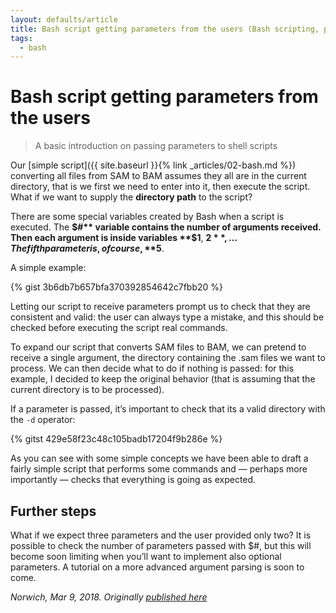 ```yaml
---
layout: defaults/article
title: Bash script getting parameters from the users (Bash scripting, part 5)
tags:
  - bash
---
```


# Bash script getting parameters from the users

> A basic introduction on passing parameters to shell scripts

Our [simple script]({{ site.baseurl }}{% link _articles/02-bash.md %})
converting all files from SAM to BAM assumes they all are in
the current directory, that is we first we need to enter into it,
then execute the script. What if we want to supply the **directory path** to the script?

There are some special variables created by Bash when a script is executed.
The **$#** variable contains the number of arguments received.
Then each argument is inside variables **$1**, **$2**, …
The fifth parameter is, of course, **$5**.

A simple example:

{% gist 3b6db7b657bfa370392854642c7fbb20 %}

Letting our script to receive parameters prompt us to check that they are consistent and valid: the user can always type a mistake, and this should be checked before executing the script real commands.

To expand our script that converts SAM files to BAM, we can pretend to receive a single argument, the directory containing the .sam files we want to process. We can then decide what to do if nothing is passed: for this example, I decided to keep the original behavior (that is assuming that the current directory is to be processed).

If a parameter is passed, it’s important to check that its a valid directory with the `-d` operator:

{% gitst 429e58f23c48c105badb17204f9b286e %}

As you can see with some simple concepts we have been able to draft a fairly simple script that performs some commands and — perhaps more importantly — checks that everything is going as expected.

## Further steps

What if we expect three parameters and the user provided only two? It is possible to check the number of parameters passed with $#, but this will become soon limiting when you’ll want to implement also optional parameters.
A tutorial on a more advanced argument parsing is soon to come.

_Norwich, Mar 9, 2018. Originally [published here](https://medium.com/ngs-sh/bash-script-getting-parameters-from-the-users-part-5-104fca1c2937)_

